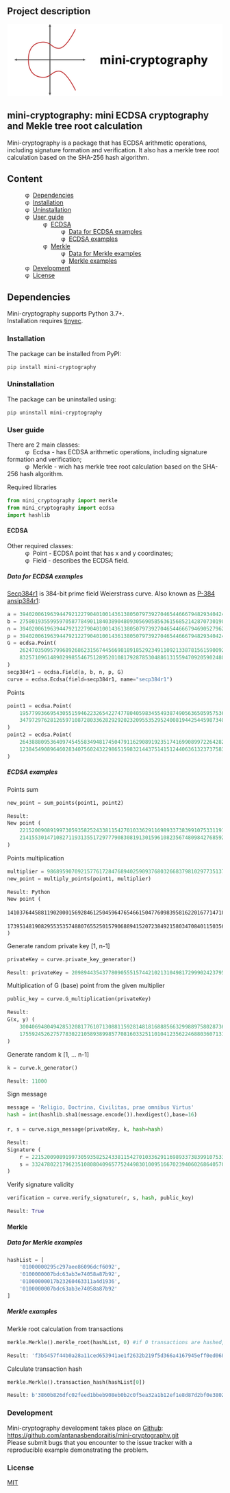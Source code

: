 ## Project description
![mini-cryptography](./images/mini-cryptography.png)
## mini-cryptography: mini ECDSA cryptography and Mekle tree root calculation
Mini-cryptography is a package that has ECDSA arithmetic operations, including signature formation and verification. It also has a merkle tree root calculation based on the SHA-256 hash algorithm.
## Content
&emsp;&emsp;&emsp;φ&nbsp;&nbsp;[Dependencies](#dependencies)</br>
&emsp;&emsp;&emsp;φ&nbsp;&nbsp;[Installation](#installation)</br>
&emsp;&emsp;&emsp;φ&nbsp;&nbsp;[Uninstallation](#uninstallation)</br>
&emsp;&emsp;&emsp;φ&nbsp;&nbsp;[User guide](#user-guide)</br>
&emsp;&emsp;&emsp;&emsp;&emsp;&emsp;φ&nbsp;&nbsp;[ECDSA](#ecdsa)</br>
&emsp;&emsp;&emsp;&emsp;&emsp;&emsp;&emsp;&emsp;&emsp;φ&nbsp;&nbsp;[Data for ECDSA examples](#data-for-ecdsa-examples)</br>
&emsp;&emsp;&emsp;&emsp;&emsp;&emsp;&emsp;&emsp;&emsp;φ&nbsp;&nbsp;[ECDSA examples](#ecdsa-examples)</br>
&emsp;&emsp;&emsp;&emsp;&emsp;&emsp;φ&nbsp;&nbsp;[Merkle](#merkle)</br>
&emsp;&emsp;&emsp;&emsp;&emsp;&emsp;&emsp;&emsp;&emsp;φ&nbsp;&nbsp;[Data for Merkle examples](#data-for-merkle-examples)</br>
&emsp;&emsp;&emsp;&emsp;&emsp;&emsp;&emsp;&emsp;&emsp;φ&nbsp;&nbsp;[Merkle examples](#merkle-examples)</br>
&emsp;&emsp;&emsp;φ&nbsp;&nbsp;[Development](#development)</br>
&emsp;&emsp;&emsp;φ&nbsp;&nbsp;[License](#license)</br>
## Dependencies
Mini-cryptography supports Python 3.7+.</br>
Installation requires [tinyec](https://pypi.org/project/tinyec/).
### Installation
The package can be installed from PyPI:
```
pip install mini-cryptography
```
### Uninstallation
The package can be uninstalled using:
```
pip uninstall mini-cryptography
```
### User guide
There are 2 main classes:</br>
&emsp;&emsp;&emsp;φ&nbsp;&nbsp;Ecdsa - has ECDSA arithmetic operations, including signature formation and verification;</br>
&emsp;&emsp;&emsp;φ&nbsp;&nbsp;Merkle - wich has merkle tree root calculation based on the SHA-256 hash algorithm.

Required libraries
``` Python
from mini_cryptography import merkle
from mini_cryptography import ecdsa
import hashlib
```
#### ECDSA
Other required classes:</br>
&emsp;&emsp;&emsp;φ&nbsp;&nbsp;Point - ECDSA point that has x and y coordinates;</br>
&emsp;&emsp;&emsp;φ&nbsp;&nbsp;Field - describes the ECDSA field.
##### Data for ECDSA examples
[Secp384r1](https://neuromancer.sk/std/secg/secp384r1) is 384-bit prime field Weierstrass curve. Also known as [P-384](https://neuromancer.sk/std/nist/P-384) [ansip384r1](https://neuromancer.sk/std/x963/ansip384r1):
``` Python
a = 39402006196394479212279040100143613805079739270465446667948293404245721771496870329047266088258938001861606973112316
b = 27580193559959705877849011840389048093056905856361568521428707301988689241309860865136260764883745107765439761230575
n = 39402006196394479212279040100143613805079739270465446667946905279627659399113263569398956308152294913554433653942643
p = 39402006196394479212279040100143613805079739270465446667948293404245721771496870329047266088258938001861606973112319
G = ecdsa.Point(
    26247035095799689268623156744566981891852923491109213387815615900925518854738050089022388053975719786650872476732087,
    8325710961489029985546751289520108179287853048861315594709205902480503199884419224438643760392947333078086511627871
)
secp384r1 = ecdsa.Field(a, b, n, p, G)
curve = ecdsa.Ecdsa(field=secp384r1, name="secp384r1")
```
Points
``` Python
point1 = ecdsa.Point(
    19577993669543055159462232654227477804059834554938749056365059575367343238573934152231932832497698572508881172084304,
    34797297628126597108728033628292920232095535295240081944254459873403593475466847089395925227525676205111687199013609
)
point2 = ecdsa.Point(
    2643888095364097454558349481745047911629089192351741699089972264282318601908091592262966275642198233545325090846186,
    12384549089646028340756024322986515983214437514151244063613237375835994573258040845173892755352541890195338888681840
)
```
##### ECDSA examples
Points sum
``` Python
new_point = sum_points(point1, point2)
```
``` Python
Result:
New point (
    22152009089199730593582524338115427010336291169893373839910753311913746007332469659451755453856401184556487920772225,
    21415530147108271193135517297779083081913015961082356748098427685923206883047231450346172563957532258197936273940105
)
```
Points multiplication
``` Python
multiplier = 9868959070921577617284768940259093768032668379810297735137924030066340321810481073797782613683403119141615137083587
new_point = multiply_points(point1, multiplier)
```
```
Result: Python
New point (
    14103764458811902000156928461250459647654661504776098395816220167714718139473397796549037360732342313833270939242263,
    17395148190829553535748807655250157906889415207238492158034708401150356646081290450883354819984464883347616139045011
)
```
Generate random private key [1, n-1]
``` Python
privateKey = curve.private_key_generator()
```
``` Python
Result: privateKey = 20989443543778090555157442102131049817299902423795685309899862760056430951462397686708870733055917820122718887042439
```
Multiplication of G (base) point from the given multiplier
``` Python
public_key = curve.G_multiplication(privateKey)
```
``` Python
Result: 
G(x, y) (
    30040694804942853208177610713088115928148181688856632998897580287365858436344609590182460206850552050293936278998346,
    17559245262757783022105893899857708160332511010412356224688036071313308531776780869864952047367968387454976435887533
)
```
Generate random k [1, ... n-1]
``` Python
k = curve.k_generator()
```
``` Python
Result: 11000
```
Sign message
``` Python
message = 'Religio, Doctrina, Civilitas, prae omnibus Virtus'
hash = int(hashlib.sha1(message.encode()).hexdigest(),base=16)

r, s = curve.sign_message(privateKey, k, hash=hash)
```
``` Python
Result:
Signature (
	r = 22152009089199730593582524338115427010336291169893373839910753311913746007332469659451755453856401184556487920772225, 
	s = 33247802217962351080804096577524498301009516670239406026864057032340769378746165513387841747729702616554540985061660
)
```
Verify signature validity
``` Python
verification = curve.verify_signature(r, s, hash, public_key)
```
``` Python
Result: True
```
#### Merkle
##### Data for Merkle examples
``` Python
hashList = [
    '01000000295c297aee86096dcf6092',
    '0100000007bdc63ab3e74058a87b92',
    '01000000017b23260463311a4d1936',
    '0100000007bdc63ab3e74058a87b92'
]
```
##### Merkle examples
Merkle root calculation from transactions
``` Python
merkle.Merkle().merkle_root(hashList, 0) #if 0 transactions are hashed, then 1 transactions are not hashed. 
```
``` Python
Result: 'f3b5457f44b0a28a11ced653941ae1f2632b219f5d366a4167945eff0ed068a1'
```
Calculate transaction hash
``` Python
merkle.Merkle().transaction_hash(hashList[0])
```
``` Python
Result: b'3860b826dfc02feed1bbeb908eb0b2c0f5ea32a1b12ef1e8d87d2bf0e3802795'
```
### Development
Mini-cryptography development takes place on [Github](https://github.com/antanasbendoraitis/mini-cryptography.git): https://github.com/antanasbendoraitis/mini-cryptography.git</br>
Please submit bugs that you encounter to the issue tracker with a reproducible example demonstrating the problem.
### License
[MIT](https://github.com/antanasbendoraitis/mini-cryptography/blob/master/LICENSE)